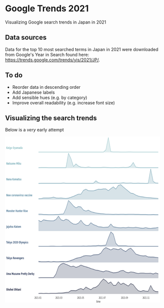 # Google Trends 2021
Visualizing Google search trends in Japan in 2021

## Data sources
Data for the top 10 most searched terms in Japan in 2021 were downloaded from Google's Year in Search found here: https://trends.google.com/trends/yis/2021/JP/.

## To do
- Reorder data in descending order
- Add Japanese labels
- Add sensible hues (e.g. by category)
- Improve overall readability (e.g. increase font size)

## Visualizing the search trends
Below is a *very* early attempt
<p align="left"><img src="visualization.PNG" alt="visualization" width="802" height="542"/>
